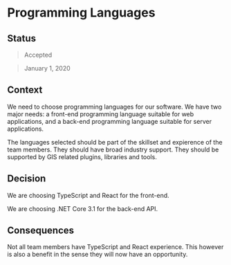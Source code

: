 # Programming Languages

## Status

> Accepted

> January 1, 2020

## Context

We need to choose programming languages for our software. We have two major needs: a front-end programming language suitable for web applications, and a back-end programming language suitable for server applications.

The languages selected should be part of the skillset and expierence of the team members.
They should have broad industry support.
They should be supported by GIS related plugins, libraries and tools.

## Decision

We are choosing TypeScript and React for the front-end.

We are choosing .NET Core 3.1 for the back-end API.

## Consequences

Not all team members have TypeScript and React experience.
This however is also a benefit in the sense they will now have an opportunity.
